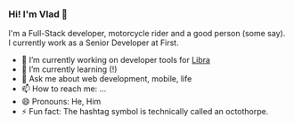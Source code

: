 ### Hi! I'm Vlad 👋

I'm a Full-Stack developer, motorcycle rider and a good person (some say).
I currently work as a Senior Developer at First.

- 🔭 I’m currently working on developer tools for [Libra](https://github.com/libra/libra)
- 🌱 I’m currently learning (!)
- 💬 Ask me about web development, mobile, life
- 📫 How to reach me: ...
- 😄 Pronouns: He, Him
- ⚡ Fun fact: The hashtag symbol is technically called an octothorpe.
